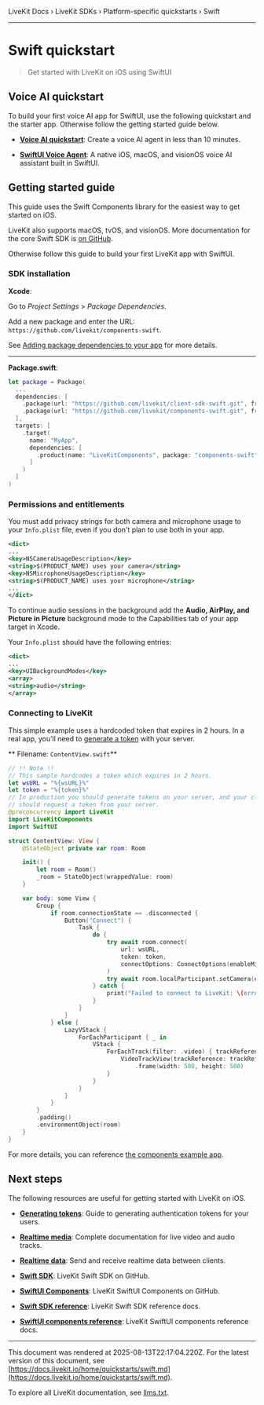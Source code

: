 LiveKit Docs › LiveKit SDKs › Platform-specific quickstarts › Swift

---

# Swift quickstart

> Get started with LiveKit on iOS using SwiftUI

## Voice AI quickstart

To build your first voice AI app for SwiftUI, use the following quickstart and the starter app. Otherwise follow the getting started guide below.

- **[Voice AI quickstart](https://docs.livekit.io/agents/start/voice-ai.md)**: Create a voice AI agent in less than 10 minutes.

- **[SwiftUI Voice Agent](https://github.com/livekit-examples/agent-starter-swift)**: A native iOS, macOS, and visionOS voice AI assistant built in SwiftUI.

## Getting started guide

This guide uses the Swift Components library for the easiest way to get started on iOS.

LiveKit also supports macOS, tvOS, and visionOS. More documentation for the core Swift SDK is [on GitHub](https://github.com/livekit/client-sdk-swift).

Otherwise follow this guide to build your first LiveKit app with SwiftUI.

### SDK installation

**Xcode**:

Go to _Project Settings_ > _Package Dependencies_.

Add a new package and enter the URL: `https://github.com/livekit/components-swift`.

See [Adding package dependencies to your app](https://developer.apple.com/documentation/xcode/adding-package-dependencies-to-your-app) for more details.

---

**Package.swift**:

```swift
let package = Package(
  ...
  dependencies: [
    .package(url: "https://github.com/livekit/client-sdk-swift.git", from: "2.5.0"), // Core SDK
    .package(url: "https://github.com/livekit/components-swift.git", from: "0.1.0"), // UI Components
  ],
  targets: [
    .target(
      name: "MyApp",
      dependencies: [
        .product(name: "LiveKitComponents", package: "components-swift"),
      ]
    )
  ]
)

```

### Permissions and entitlements

You must add privacy strings for both camera and microphone usage to your `Info.plist` file, even if you don't plan to use both in your app.

```xml
<dict>
...
<key>NSCameraUsageDescription</key>
<string>$(PRODUCT_NAME) uses your camera</string>
<key>NSMicrophoneUsageDescription</key>
<string>$(PRODUCT_NAME) uses your microphone</string>
...
</dict>

```

To continue audio sessions in the background add the **Audio, AirPlay, and Picture in Picture** background mode to the Capabilities tab of your app target in Xcode.

Your `Info.plist` should have the following entries:

```xml
<dict>
...
<key>UIBackgroundModes</key>
<array>
<string>audio</string>
</array>

```

### Connecting to LiveKit

This simple example uses a hardcoded token that expires in 2 hours. In a real app, you’ll need to [generate a token](https://docs.livekit.io/home/server/generating-tokens.md) with your server.

** Filename: `ContentView.swift`**

```swift
// !! Note !!
// This sample hardcodes a token which expires in 2 hours.
let wsURL = "%{wsURL}%"
let token = "%{token}%"
// In production you should generate tokens on your server, and your client
// should request a token from your server.
@preconcurrency import LiveKit
import LiveKitComponents
import SwiftUI

struct ContentView: View {
    @StateObject private var room: Room

    init() {
        let room = Room()
        _room = StateObject(wrappedValue: room)
    }

    var body: some View {
        Group {
            if room.connectionState == .disconnected {
                Button("Connect") {
                    Task {
                        do {
                            try await room.connect(
                                url: wsURL,
                                token: token,
                                connectOptions: ConnectOptions(enableMicrophone: true)
                            )
                            try await room.localParticipant.setCamera(enabled: true)
                        } catch {
                            print("Failed to connect to LiveKit: \(error)")
                        }
                    }
                }
            } else {
                LazyVStack {
                    ForEachParticipant { _ in
                        VStack {
                            ForEachTrack(filter: .video) { trackReference in
                                VideoTrackView(trackReference: trackReference)
                                    .frame(width: 500, height: 500)
                            }
                        }
                    }
                }
            }
        }
        .padding()
        .environmentObject(room)
    }
}

```

For more details, you can reference [the components example app](https://github.com/livekit-examples/swift-components).

## Next steps

The following resources are useful for getting started with LiveKit on iOS.

- **[Generating tokens](https://docs.livekit.io/home/server/generating-tokens.md)**: Guide to generating authentication tokens for your users.

- **[Realtime media](https://docs.livekit.io/home/client/tracks.md)**: Complete documentation for live video and audio tracks.

- **[Realtime data](https://docs.livekit.io/home/client/data.md)**: Send and receive realtime data between clients.

- **[Swift SDK](https://github.com/livekit/client-sdk-swift)**: LiveKit Swift SDK on GitHub.

- **[SwiftUI Components](https://github.com/livekit/components-swift)**: LiveKit SwiftUI Components on GitHub.

- **[Swift SDK reference](https://docs.livekit.io/reference/client-sdk-swift.md)**: LiveKit Swift SDK reference docs.

- **[SwiftUI components reference](https://livekit.github.io/components-swift/documentation/livekitcomponents/)**: LiveKit SwiftUI components reference docs.

---

This document was rendered at 2025-08-13T22:17:04.220Z.
For the latest version of this document, see [https://docs.livekit.io/home/quickstarts/swift.md](https://docs.livekit.io/home/quickstarts/swift.md).

To explore all LiveKit documentation, see [llms.txt](https://docs.livekit.io/llms.txt).